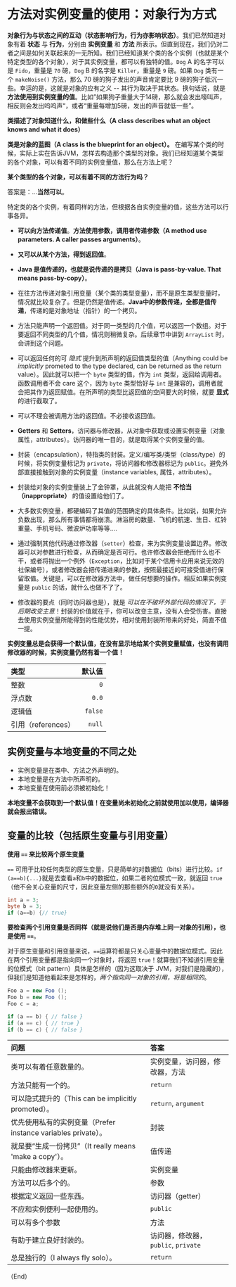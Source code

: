 # 方法对实例变量的使用：对象行为方式

**对象行为与状态之间的互动（状态影响行为，行为亦影响状态）**。我们已然知道对象有着 **状态** 与 **行为**，分别由 **实例变量** 和 **方法** 所表示。但直到现在，我们仍对二者之间是如何关联起来的一无所知。我们已经知道某个类的各个实例（也就是某个特定类型的各个对象），对于其实例变量，都可以有独特的值。`Dog` A 的名字可以是 `Fido`，重量是 `70` 磅，`Dog` B 的名字是 `Killer`，重量是 `9` 磅。如果 `Dog` 类有一个 `makeNoise()` 方法，那么 70 磅的狗子发出的声音肯定要比 9 磅的狗子低沉一些。幸运的是，这就是对象的应有之义 -- 其行为取决于其状态。换句话说，就是 **方法使用到实例变量的值**。比如”如果狗子重量大于14磅，那么就会发出嚎叫声，相反则会发出呜呜声“，或者“重量每增加5磅，发出的声音就低一些”。

**类描述了对象知道什么，和做些什么（A class describes what an object knows and what it does）**

__类是对象的蓝图（A class is the blueprint for an object）。__ 在编写某个类的时候，实际上实在告诉JVM，怎样去构造那个类型的对象。我们已经知道某个类型的各个对象，可以有着不同的实例变量值，那么在方法上呢？

__某个类型的各个对象，可以有着不同的方法行为吗？__

答案是：...__当然可以__。

特定类的各个实例，有着同样的方法，但根据各自实例变量的值，这些方法可以行事各异。

* __可以向方法传递值__。**方法使用参数，调用者传递参数（A method use parameters. A caller passes arguments）**。

* __又可以从某个方法，得到返回值__。

* __Java 是值传递的，也就是说传递的是拷贝（Java is pass-by-value. That means pass-by-copy）__。

* 在往方法传递对象引用变量（某个类的类型变量），而不是原生类型变量时，情况就比较复杂了。但是仍然是值传递。**Java中的参数传递，全都是值传递**，传递的是对象地址（指针）的一个拷贝。

* 方法只能声明一个返回值。对于同一类型的几个值，可以返回一个数组。对于要返回不同类型的几个值，情况则稍微复杂。后续章节中讲到 `ArrayList` 时，会讲到这个问题。

* 可以返回任何的可 _隐式_ 提升到所声明的返回值类型的值（Anything could be _implicitly_ prometed to the type declared, can be returned as the return value）。因此就可以把一个 `byte` 类型的值，作为 `int` 类型，返回给调用者。函数调用者不会 care 这个，因为 `byte` 类型恰好与 `int` 是兼容的，调用者就会把其作为返回赋值。在所声明的类型比返回值的空间要大的时候，就要 **显式** 的进行截取了。

* 可以不理会被调用方法的返回值。不必接收返回值。

* **Getters** 和 **Setters**，访问器与修改器，从对象中获取或设置实例变量（对象属性，attributes）。访问器的唯一目的，就是取得某个实例变量的值。

* 封装（encapsulation），特指类的封装。定义/编写类/类型（class/type）的时候，将实例变量标记为 `private`，将访问器和修改器标记为 `public`。避免外部直接接触到对象的实例变量（instance variables, 属性，attributes）。

* 封装给对象的实例变量装上了金钟罩，从此就没有人能把 **不恰当（inappropriate）** 的值设置给他们了。

* 大多数实例变量，都硬编码了其值的范围确定的具体条件。比如说，如果允许负数出现，那么所有事情都将崩溃。淋浴房的数量、飞机的航速、生日、杠铃重量、手机号码、微波炉功率等等....

* 通过强制其他代码通过修改器（`setter`）检查，来为实例变量设置边界。修改器可以对参数进行检查，从而确定是否可行。也许修改器会拒绝而什么也不干，或者将抛出一个例外（`Exception`，比如对于某个信用卡应用来说无效的社保编号），或者修改器会把传递进来的参数，按照最接近的可接受值进行保留取值。关键是，可以在修改器方法中，做任何想要的操作。相反如果实例变量是 `public` 的话，就什么也做不了了。

* 修改器的要点（同时访问器也是），就是 _可以在不破坏外部代码的情况下，于后期改变主意_！封装的价值就在于，你可以改变主意，没有人会受伤害。直接去使用实例变量所能得到的性能优势，相对使用封装所带来的好处，简直不值一提。


__实例变量总是会获得一个默认值，在没有显示地给某个实例变量赋值，也没有调用修改器的时候，实例变量仍然有着一个值！__ 

| 类型 | 默认值 |
| :- | -: |
| 整数 |`0` |
| 浮点数 | `0.0` |
| 逻辑值 | `false` |
| 引用（references） | `null` |

## 实例变量与本地变量的不同之处

* 实例变量是在类中、方法之外声明的。
* 本地变量是在方法中所声明的。
* 本地变量在使用前必须被初始化！

__本地变量不会获取到一个默认值！在变量尚未初始化之前就使用加以使用，编译器就会报出错误。__


## 变量的比较（包括原生变量与引用变量）

__使用 `==` 来比较两个原生变量__

`==` 可用于比较任何类型的原生变量，只是简单的对数据位（bits）进行比较。`if (a==b){...}`就是去查看`a`和`b`中的数据位，如果二者的位模式一致，就返回 `true`（他不会关心变量的尺寸，因此变量左侧的那些额外的`0`就没有关系）。

```java
int a = 3;
byte b = 3;
if (a==b) {// true}
```

__要检查两个引用变量是否同样（就是说他们是否是内存堆上同一对象的引用），也是使用 `==`__。

对于原生变量和引用变量来说，`==`运算符都是只关心变量中的数据位模式。因此在两个引用变量都是指向同一个对象时，将返回 `true`！就算我们不知道引用变量的位模式（bit pattern）具体是怎样的（因为这取决于 JVM，对我们是隐藏的），但我们是知道他看起来是怎样的，_两个指向同一对象的引用，将是相同的_。

```java
Foo a = new Foo ();
Foo b = new Foo ();
Foo c = a;

if (a == b) { // false }
if (a == c) { // true } 
if (b == c) { // false }
```


| 问题 | 答案 |
| :- | :- |
| 类可以有着任意数量的。| 实例变量，访问器，修改器，方法 |
| 方法只能有一个的。 | `return`  |
| 可以隐式提升的（This can be implicitly promoted）。 | `return`, `argument` |
| 优先使用私有的实例变量（Prefer instance variables private）。 | 封装 |
| 就是要“生成一份拷贝”（It really means 'make a copy'）。 | 值传递 |
| 只能由修改器来更新。 | 实例变量 |
| 方法可以后多个的。 | 参数 |
| 根据定义返回一些东西。 | 访问器（getter） |
| 不应和实例便利一起使用的。 | `public` |
| 可以有多个参数 | 方法 |
| 有助于建立良好封装的。 | 访问器，修改器，`public`, `private` |
| 总是独行的（I always fly solo）。 | `return` |


（End）


